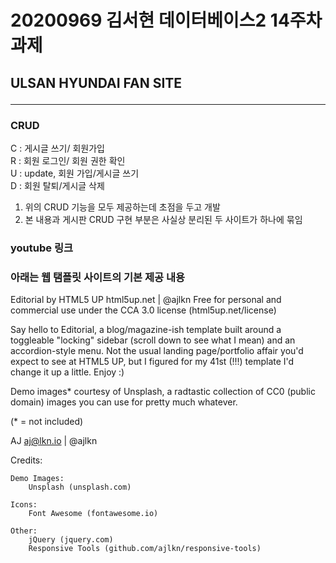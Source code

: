 ﻿# 20200969 김서현 데이터베이스2 14주차 과제
## ULSAN HYUNDAI FAN SITE <hr>

### CRUD
C : 게시글 쓰기/ 회원가입<br>
R : 회원 로그인/ 회원 권한 확인<br>
U : update, 회원 가입/게시글 쓰기<br>
D : 회원 탈퇴/게시글 삭제<br>

1. 위의 CRUD 기능을 모두 제공하는데 초점을 두고 개발<br>
2. 본 내용과 게시판 CRUD 구현 부분은 사실상 분리된 두 사이트가 하나에 묶임<br>

### youtube 링크


### 아래는 웹 탬플릿 사이트의 기본 제공 내용

Editorial by HTML5 UP
html5up.net | @ajlkn
Free for personal and commercial use under the CCA 3.0 license (html5up.net/license)


Say hello to Editorial, a blog/magazine-ish template built around a toggleable "locking"
sidebar (scroll down to see what I mean) and an accordion-style menu. Not the usual landing
page/portfolio affair you'd expect to see at HTML5 UP, but I figured for my 41st (!!!)
template I'd change it up a little. Enjoy :)

Demo images* courtesy of Unsplash, a radtastic collection of CC0 (public domain) images
you can use for pretty much whatever.

(* = not included)

AJ
aj@lkn.io | @ajlkn


Credits:

	Demo Images:
		Unsplash (unsplash.com)

	Icons:
		Font Awesome (fontawesome.io)

	Other:
		jQuery (jquery.com)
		Responsive Tools (github.com/ajlkn/responsive-tools)
